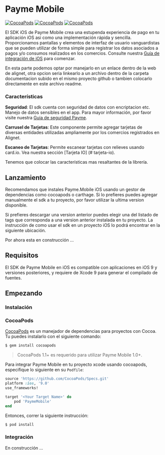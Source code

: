 # Payme Mobile

[![CocoaPods](https://img.shields.io/cocoapods/v/Stripe.svg?style=flat)](http://cocoapods.org/?q=author%3Astripe%20name%3Astripe)
[![CocoaPods](https://img.shields.io/cocoapods/l/Stripe.svg?style=flat)](https://github.com/stripe/stripe-ios/blob/master/LICENSE)
[![CocoaPods](https://img.shields.io/cocoapods/p/Stripe.svg?style=flat)](https://github.com/stripe/stripe-ios#)

El SDK iOS de Payme Mobile crea una estupenda experiencia de pago en tu aplicación iOS asi como una implementación rápida y sencilla. Proporcionamos pantallas y elementos de interfaz de usuario vanguardistas que se pueden utilizar de forma simple para registrar los datos asociados a pagos y/o consumos realizados en los comercios. Consulte nuestra [Guía de integración de iOS](https://www.alignet.com/) para comenzar.

En esta parte podemos optar por manejarlo en un enlace dentro de la web de alignet, otra opcion seria linkearlo a un archivo dentro de la carpeta documentacion subido en el mismo proyecto github o tambien colocarlo directamente en este archivo readme.

### Características

**Seguridad**: El sdk cuenta con seguridad de datos con encriptacion etc. Manejo de datos sensibles en el app. Para mayor información, por favor visite nuestra [Guia de seguridad Payme](https://www.alignet.com/).

**Carrusel de Tarjetas**: Este componente permite agregar tarjetas de diversas entidades utilizadas ampliamente por los comercios registrados en Alignet.

**Escaneo de Tarjetas**: Permite escanear tarjetas con relieves usando card.io. Vea nuestra sección [Tarjeta IO] (# tarjeta-io).

Tenemos que colocar las características mas resaltantes de la librería.

## Lanzamiento

Recomendamos que instales Payme.Mobile iOS usando un gestor de dependencias como cocoapods o carthage. Si lo prefieres puedes agregar manualmente el sdk a tu proyecto, por favor utilizar la ultima version disponible.

Si prefieres descargar una version anterior puedes elegir una del listado de tags que corresponda a una version anterior instalada en tu proyecto. La instrucción de como usar el sdk en un proyecto iOS lo podrá encontrar en la siguiente ubicación.

Por ahora esta en construcción ...

## Requisitos

El SDK de Payme Mobile en iOS es compatible con aplicaciones en iOS 9 y versiones posteriores, y requiere de Xcode 9 para generar el compilado de fuentes.

## Empezando

### Instalación

### CocoaPods

[CocoaPods](https://cocoapods.org) es un manejador de dependencias para proyectos con Cocoa. Tu puedes instalarlo con el siguiente comando:

```bash
$ gem install cocoapods
```

> CocoaPods 1.1+ es requerido para utilizar Payme Mobile 1.0+.

Para integrar Payme Mobile en tu proyecto xcode usando cocoapods, especifique lo siguiente en su `Podfile`:

```ruby
source 'https://github.com/CocoaPods/Specs.git'
platform :ios, '9.0'
use_frameworks!

target '<Your Target Name>' do
    pod 'PaymeMobile'
end
```

Entonces, correr la siguiente instrucción:

```bash
$ pod install
```

### Integración

En construcción ...
